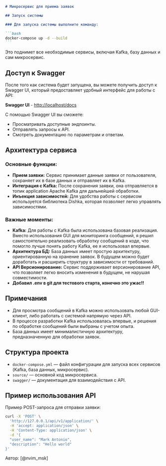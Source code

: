 ````markdown
# Микросервис для приема заявок

## Запуск системы

### Для запуска системы выполните команду:

```bash
docker-compose up -d --build
```

````

Это поднимет все необходимые сервисы, включая Kafka, базу данных и сам микросервис.

## Доступ к Swagger

После того как система будет запущена, вы можете получить доступ к Swagger UI, который предоставляет удобный интерфейс для работы с API:

**Swagger UI** - [http://localhost/docs](http://localhost/docs)

С помощью Swagger UI вы сможете:

- Просматривать доступные эндпоинты.
- Отправлять запросы к API.
- Смотреть документацию по параметрам и ответам.

## Архитектура сервиса

### Основные функции:

- **Прием заявки:** Сервис принимает данные заявки от пользователя, сохраняет их в базе данных и отправляет их в Kafka.
- **Интеграция с Kafka:** После сохранения заявки, она отправляется в топик application Apache Kafka для дальнейшей обработки.
- **Инъекция зависимостей:** Для удобства работы с сервисом используется библиотека Dishka, которая позволяет легко управлять зависимостями.

### Важные моменты:

- **Kafka:** Для работы с Kafka была использована базовая реализация. Вместо использования GUI для мониторинга сообщений, я решил самостоятельно реализовать обработку сообщений в коде, что помогло лучше понять работу Kafka, ее я использовал впервые.
- **Архитектура БД:** База данных имеет простую архитектуру, ориентированную на хранение заявок. В будущем можно будет доработать и расширить структуру в зависимости от требований.
- **API Версионирование:** Сервис поддерживает версионирование API, что позволяет легко вносить изменения в будущем, не нарушая совместимости.
- **Добавил .env в git для тестового старта, конечно это ужас!!**

## Примечания

- Для просмотра сообщений в Kafka можно использовать любой GUI-клиент, либо работать с системой напрямую через API.
- В процессе разработки Kafka использовалась впервые, и решения по обработке сообщений были выбраны с учетом опыта.
- База данных имеет минималистичную архитектуру, предназначенную для обработки заявок.

## Структура проекта

- `docker-compose.yml` — файл конфигурации для запуска всех сервисов (Kafka, база данных, микросервис).
- `source/` — основной код микросервиса.
- `swagger/` — документация для взаимодействия с API.

## Пример использования API

Пример POST-запроса для отправки заявки:

```bash
curl -X 'POST' \
  'http://127.0.0.1/api/v1/application/' \
  -H 'accept: application/json' \
  -H 'Content-Type: application/json' \
  -d '{
  "user_name": "Mark Antonio",
  "description": "Hello world"
}'
```

Автор: [@nvim_msk]

```

```
